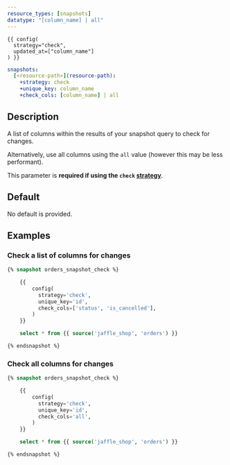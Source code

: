 ```yaml
---
resource_types: [snapshots]
datatype: "[column_name] | all"
---
```

<File name='snapshots/<filename>.sql'>

```jinja2
{{ config(
  strategy="check",
  updated_at=["column_name"]
) }}

```

</File>


<File name='dbt_project.yml'>

```yml
snapshots:
  [<resource-path>](resource-path):
    +strategy: check
    +unique_key: column_name
    +check_cols: [column_name] | all

```

</File>

## Description
A list of columns within the results of your snapshot query to check for changes.

Alternatively, use all columns using the `all` value (however this may be less performant).

This parameter is **required if using the `check` [strategy](strategy)**.

## Default
No default is provided.

## Examples

### Check a list of columns for changes

```sql
{% snapshot orders_snapshot_check %}

    {{
        config(
          strategy='check',
          unique_key='id',
          check_cols=['status', 'is_cancelled'],
        )
    }}

    select * from {{ source('jaffle_shop', 'orders') }}

{% endsnapshot %}
```

### Check all columns for changes

```sql
{% snapshot orders_snapshot_check %}

    {{
        config(
          strategy='check',
          unique_key='id',
          check_cols='all',
        )
    }}

    select * from {{ source('jaffle_shop', 'orders') }}

{% endsnapshot %}
```
